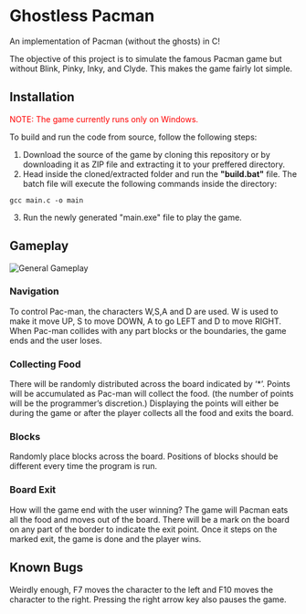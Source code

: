 # Ghostless Pacman
An implementation of Pacman (without the ghosts) in C!

The objective of this project is to simulate the famous Pacman game but without Blink, Pinky, Inky, and Clyde. This makes the game fairly lot simple.

## Installation
<span style="color: red;">NOTE: The game currently runs only on Windows.</span>

To build and run the code from source, follow the following steps:
1. Download the source of the game by cloning this repository or by downloading it as ZIP file and extracting it to your preffered directory.
2. Head inside the cloned/extracted folder and run the **"build.bat"** file. The batch file will execute the following commands inside the directory:
```batch
gcc main.c -o main
``` 
3. Run the newly generated "main.exe" file to play the game.

## Gameplay
![General Gameplay](https://i.imgur.com/rb9HFrf.gif)

### Navigation
To control Pac-man, the characters W,S,A and D are used. W is used to make it move UP, S to move DOWN, A to go LEFT and D to move RIGHT. When Pac-man collides with any part blocks or the boundaries, the game ends and the user loses.

### Collecting Food
There will be randomly distributed across the board indicated by ‘\*’. Points will be accumulated as Pac-man will collect the food. (the number of points will be the programmer’s discretion.) Displaying the points will either be during the game or after the player collects all the food and exits the board.

### Blocks
Randomly place blocks across the board. Positions of blocks should be different every time the program is run.

### Board Exit
How will the game end with the user winning? The game will Pacman eats all the food and moves out of the board. There will be a mark on the board on any part of the border to indicate the exit point. Once it steps on the marked exit, the game is done and the player wins.

## Known Bugs
Weirdly enough, F7 moves the character to the left and F10 moves the character to the right. Pressing the right arrow key also pauses the game.
